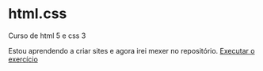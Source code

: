 # html.css
 Curso de html 5 e css 3

Estou aprendendo a criar sites e agora irei mexer no repositório.
<a href="https://rafael-2690.github.io/html.css/Desafios/Desafio12/">Executar o exercício</a >